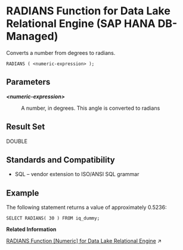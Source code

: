 <!-- loiodbeab0046dff49e89f016a8496e978f8 -->

# RADIANS Function for Data Lake Relational Engine \(SAP HANA DB-Managed\)

Converts a number from degrees to radians.



```
RADIANS ( <numeric-expression> );
```



<a name="loiodbeab0046dff49e89f016a8496e978f8__section_srz_xm5_vrb"/>

## Parameters


<dl>
<dt><b>

*<numeric-expression\>*

</b></dt>
<dd>

A number, in degrees. This angle is converted to radians



</dd>
</dl>



<a name="loiodbeab0046dff49e89f016a8496e978f8__section_lvz_zm5_vrb"/>

## Result Set

DOUBLE



<a name="loiodbeab0046dff49e89f016a8496e978f8__section_eyj_1n5_vrb"/>

## Standards and Compatibility

-   SQL – vendor extension to ISO/ANSI SQL grammar



<a name="loiodbeab0046dff49e89f016a8496e978f8__section_hkz_1n5_vrb"/>

## Example

The following statement returns a value of approximately 0.5236:

```
SELECT RADIANS( 30 ) FROM iq_dummy;
```

**Related Information**  


[RADIANS Function \[Numeric\] for Data Lake Relational Engine](https://help.sap.com/viewer/19b3964099384f178ad08f2d348232a9/2024_1_QRC/en-US/a572340384f21015b1d3dab0d7a76062.html "Converts a number from degrees to radians.") :arrow_upper_right:

